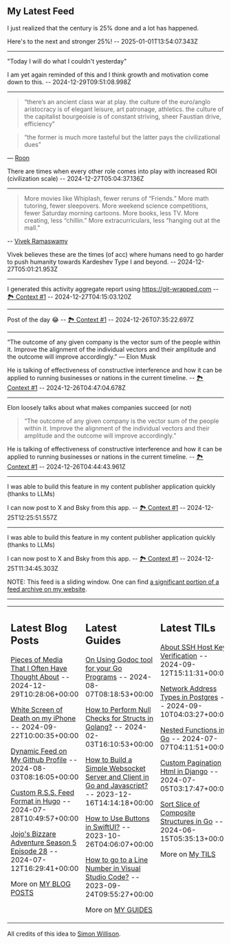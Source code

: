 ## My Latest Feed

<!-- feed starts -->
I just realized that the century is 25% done and a lot has happened. 

Here's to the next and stronger 25%!  -- 2025-01-01T13:54:07.343Z

---

"Today I will do what I couldn't yesterday"

I am yet again reminded of this and I think growth and motivation come down to this.  -- 2024-12-29T09:51:08.998Z

---

> “there’s an ancient class war at play. the culture of the euro/anglo aristocracy is of elegant leisure, art patronage, athletics. the culture of the capitalist bourgeoisie is of constant striving, sheer Faustian drive, efficiency”

> “the former is much more tasteful but the latter pays the civilizational dues”

— [Roon](https://x.com/tszzl/status/1872477047085482442)

There are times when every other role comes into play with increased ROI (civilization scale)  -- 2024-12-27T05:04:37.136Z

---

> More movies like Whiplash, fewer reruns of “Friends.” More math tutoring, fewer sleepovers. More weekend science competitions, fewer Saturday morning cartoons. More books, less TV. More creating, less “chillin.” More extracurriculars, less “hanging out at the mall.”

-- [Vivek Ramaswamy](https://x.com/VivekGRamaswamy/status/1872312139945234507)


Vivek believes these are the times (of acc) where humans need to go harder to push humanity towards Kardeshev Type I and beyond.  -- 2024-12-27T05:01:21.953Z

---

I generated this activity aggregate report using https://git-wrapped.com -- [🏞️ Context #1](https://cpx.tnvmadhav.me/content/image/content-images/image_XFrLK1L.png) -- 2024-12-27T04:15:03.120Z

---

Post of the day 😂 -- [🏞️ Context #1](https://cpx.tnvmadhav.me/content/image/content-images/image_YweXi6C.png) -- 2024-12-26T07:35:22.697Z

---

“The outcome of any given company is the vector sum of the people within it. Improve the alignment of the individual vectors and their amplitude and the outcome will improve accordingly.” — Elon Musk


He is talking of effectiveness of constructive interference and how it can be applied to running businesses or nations in the current timeline. -- [🏞️ Context #1](https://cpx.tnvmadhav.me/content/image/content-images/image_I8R66hf.jpeg) -- 2024-12-26T04:47:04.678Z

---

Elon loosely talks about what makes companies succeed (or not)

> “The outcome of any given company is the vector sum of the people within it. Improve the alignment of the individual vectors and their amplitude and the outcome will improve accordingly.”

He is talking of effectiveness of constructive interference and how it can be applied to running businesses or nations in the current timeline. -- [🏞️ Context #1](https://cpx.tnvmadhav.me/content/image/content-images/image_z8fMr42.png) -- 2024-12-26T04:44:43.961Z

---

I was able to build this feature in my content publisher application quickly (thanks to LLMs)

I can now post to X and Bsky from this app. -- [🏞️ Context #1](https://cpx.tnvmadhav.me/content/image/content-images/image_zlcLKzK.png) -- 2024-12-25T12:25:51.557Z

---

I was able to build this feature in my content publisher application quickly (thanks to LLMs)

I can now post to X and Bsky from this app. -- [🏞️ Context #1](https://cpx.tnvmadhav.me/content/image/content-images/image_DgCxiaK.png) -- 2024-12-25T11:34:45.303Z
<!-- feed ends -->

NOTE: This feed is a sliding window. One can find [a significant portion of a feed archive on my website](https://tnvmadhav.me/feed/).

---


<table><tr><td valign="top" width="33%">

## Latest Blog Posts

<!-- blog starts -->
[Pieces of Media That I Often Have Thought About](https://tnvmadhav.me/blog/pieces-of-media-that-i-often-have-thought-about/) -- 2024-12-29T10:28:06+00:00

[White Screen of Death on my iPhone](https://tnvmadhav.me/blog/white-screen-of-death-on-my-iphone/) -- 2024-09-22T10:00:35+00:00

[Dynamic Feed on My Github Profile](https://tnvmadhav.me/blog/dynamic-feed-on-my-github-profile/) -- 2024-08-03T08:16:05+00:00

[Custom R.S.S. Feed Format in Hugo](https://tnvmadhav.me/blog/custom-rss-feed-format-in-hugo/) -- 2024-07-28T10:49:57+00:00

[Jojo's Bizzare Adventure Season 5 Episode 28](https://tnvmadhav.me/blog/jojos-bizzare-adventure-season-5-episode-28/) -- 2024-07-12T16:29:41+00:00

More on [MY BLOG POSTS](https://tnvmadhav.me/blog/)
<!-- blog ends -->

</td><td valign="top" width="34%">

## Latest Guides

<!-- guide starts -->
[On Using Godoc tool for your Go Programs](https://tnvmadhav.me/guides/on-using-godoc-tool/) -- 2024-08-07T08:18:53+00:00

[How to Perform Null Checks for Structs in Golang?](https://tnvmadhav.me/guides/how-to-perform-null-checks-for-structs-in-golang/) -- 2024-02-03T16:10:53+00:00

[How to Build a Simple Websocket Server and Client in Go and Javascript?](https://tnvmadhav.me/guides/how-to-build-a-simple-websocket-server-and-client-in-go/) -- 2023-12-16T14:14:18+00:00

[How to Use Buttons in SwiftUI?](https://tnvmadhav.me/guides/how-to-use-buttons-in-swiftui/) -- 2023-10-26T04:06:07+00:00

[How to go to a Line Number in Visual Studio Code?](https://tnvmadhav.me/guides/how-to-go-to-line-in-visual-studio-code/) -- 2023-09-24T09:55:27+00:00

More on [MY GUIDES](https://tnvmadhav.me/guides/)
<!-- guide ends -->

</td><td valign="top" width="33%">

## Latest TILs

<!-- til starts -->
[About SSH Host Key Verification](https://tnvmadhav.me/til/ssh-host-key-verification/) -- 2024-09-12T15:11:31+00:00

[Network Address Types in Postgres](https://tnvmadhav.me/til/network-address-types-in-postgres/) -- 2024-09-10T04:03:27+00:00

[Nested Functions in Go](https://tnvmadhav.me/til/nested-functions-in-go/) -- 2024-07-07T04:11:51+00:00

[Custom Pagination Html in Django](https://tnvmadhav.me/til/custom-pagination-html-in-django/) -- 2024-07-05T03:17:47+00:00

[Sort Slice of Composite Structures in Go](https://tnvmadhav.me/til/sort-slice-of-composite-structures-in-go/) -- 2024-06-15T05:35:13+00:00

More on [My TILS](https://tnvmadhav.me/til/)
<!-- til ends -->

</td></tr></table>


All credits of this idea to [Simon Willison](https://github.com/simonw/simonw/).